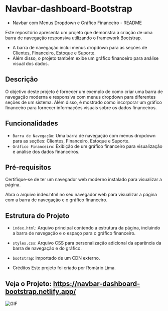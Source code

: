 # Navbar-dashboard-Bootstrap

- Navbar com Menus Dropdown e Gráfico Financeiro - README

Este repositório apresenta um projeto que demonstra a criação de uma barra de navegação responsiva utilizando o framework Bootstrap. 
- A barra de navegação inclui menus dropdown para as seções de Clientes, Financeiro, Estoque e Suporte. 
- Além disso, o projeto também exibe um gráfico financeiro para análise visual dos dados.

## Descrição
O objetivo deste projeto é fornecer um exemplo de como criar uma barra de navegação moderna e responsiva com menus dropdown para diferentes seções de um sistema. 
Além disso, é mostrado como incorporar um gráfico financeiro para fornecer informações visuais sobre os dados financeiros.

## Funcionalidades
- `Barra de Navegação`: Uma barra de navegação com menus dropdown para as seções: Clientes, Financeiro, Estoque e Suporte.
- `Gráfico Financeiro`: Exibição de um gráfico financeiro para visualização e análise dos dados financeiros.

## Pré-requisitos
Certifique-se de ter um navegador web moderno instalado para visualizar a página.

Abra o arquivo index.html no seu navegador web para visualizar a página com a barra de navegação e o gráfico financeiro.

## Estrutura do Projeto
- `index.html`: Arquivo principal contendo a estrutura da página, incluindo a barra de navegação e o espaço para o gráfico financeiro.
- `styles.css`: Arquivo CSS para personalização adicional da aparência da barra de navegação e do gráfico.
- `bootstrap`: importado de um CDN externo.

- Créditos
Este projeto foi criado por Romário Lima.

## Veja o Projeto: https://navbar-dashboard-bootstrap.netlify.app/


<img src="https://i.imgur.com/G10iaWm.png" alt="GIF" data-canonical-src="https://i.imgur.com/G10iaWm.png" style="max-width: 50%;">